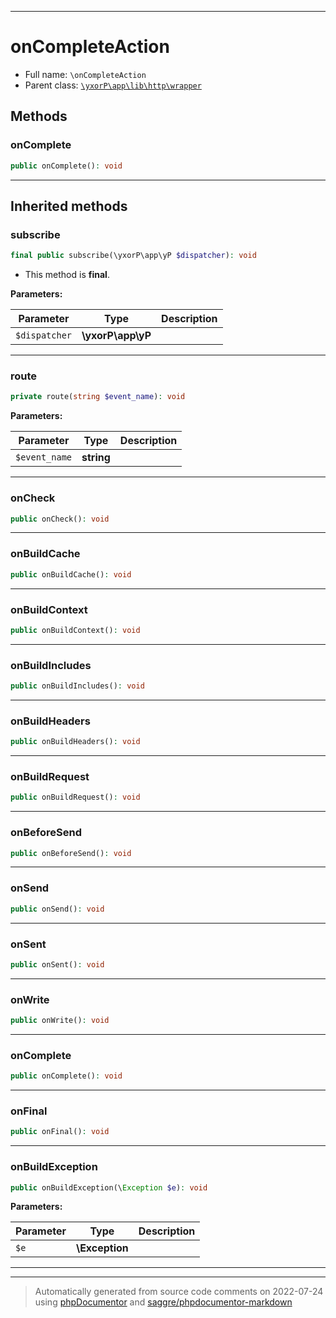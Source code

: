 ***

# onCompleteAction





* Full name: `\onCompleteAction`
* Parent class: [`\yxorP\app\lib\http\wrapper`](./yxorP/app/lib/http/wrapper.md)




## Methods


### onComplete



```php
public onComplete(): void
```











***


## Inherited methods


### subscribe



```php
final public subscribe(\yxorP\app\yP $dispatcher): void
```





* This method is **final**.


**Parameters:**

| Parameter | Type | Description |
|-----------|------|-------------|
| `$dispatcher` | **\yxorP\app\yP** |  |




***

### route



```php
private route(string $event_name): void
```








**Parameters:**

| Parameter | Type | Description |
|-----------|------|-------------|
| `$event_name` | **string** |  |




***

### onCheck



```php
public onCheck(): void
```











***

### onBuildCache



```php
public onBuildCache(): void
```











***

### onBuildContext



```php
public onBuildContext(): void
```











***

### onBuildIncludes



```php
public onBuildIncludes(): void
```











***

### onBuildHeaders



```php
public onBuildHeaders(): void
```











***

### onBuildRequest



```php
public onBuildRequest(): void
```











***

### onBeforeSend



```php
public onBeforeSend(): void
```











***

### onSend



```php
public onSend(): void
```











***

### onSent



```php
public onSent(): void
```











***

### onWrite



```php
public onWrite(): void
```











***

### onComplete



```php
public onComplete(): void
```











***

### onFinal



```php
public onFinal(): void
```











***

### onBuildException



```php
public onBuildException(\Exception $e): void
```








**Parameters:**

| Parameter | Type | Description |
|-----------|------|-------------|
| `$e` | **\Exception** |  |




***


***
> Automatically generated from source code comments on 2022-07-24 using [phpDocumentor](http://www.phpdoc.org/) and [saggre/phpdocumentor-markdown](https://github.com/Saggre/phpDocumentor-markdown)
